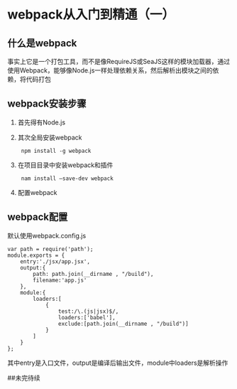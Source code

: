 # webpack从入门到精通（一）
## 什么是webpack
事实上它是一个打包工具，而不是像RequireJS或SeaJS这样的模块加载器，通过使用Webpack，能够像Node.js一样处理依赖关系，然后解析出模块之间的依赖，将代码打包

## webpack安装步骤
1. 首先得有Node.js
2. 其次全局安装webpack
    
		npm install -g webpack
    
3. 在项目目录中安装webpack和插件

		nam install —save-dev webpack

4. 配置webpack

## webpack配置

默认使用webpack.config.js

	var path = require('path');
	module.exports = {
	    entry:'./jsx/app.jsx',
	    output:{
	        path: path.join(__dirname , "/build"),
	        filename:'app.js'
	    },
	    module:{
	        loaders:[
	            {
	                test:/\.(js|jsx)$/,
	                loaders:['babel'],
	                exclude:[path.join(__dirname , "/build")]
	            }
	        ]
	    }
	};
	

其中entry是入口文件，output是编译后输出文件，module中loaders是解析操作

##未完待续







